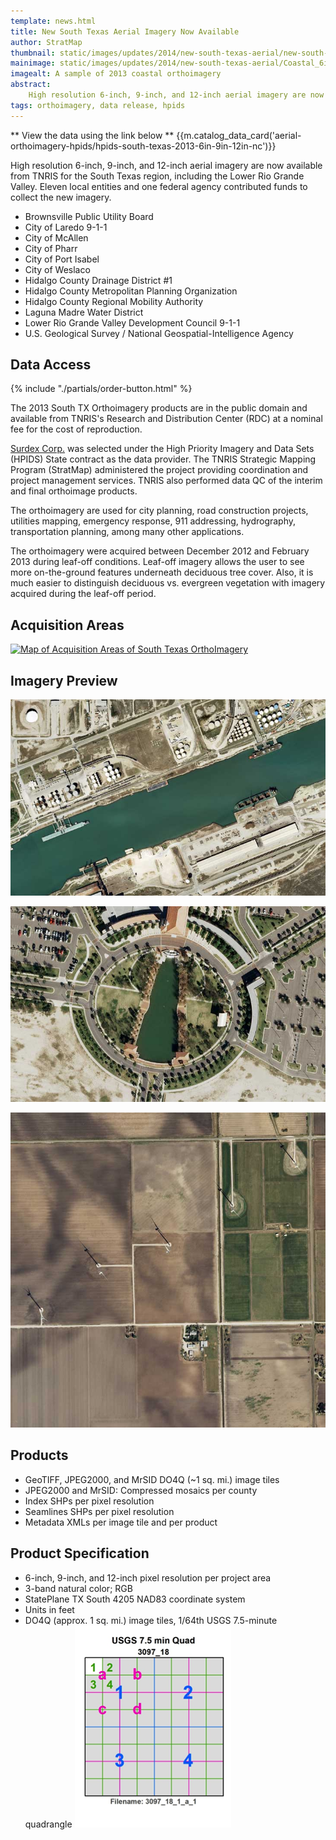 ```yaml
---
template: news.html
title: New South Texas Aerial Imagery Now Available
author: StratMap
thumbnail: static/images/updates/2014/new-south-texas-aerial/new-south-texas-thumb.jpg
mainimage: static/images/updates/2014/new-south-texas-aerial/Coastal_6in_1to3000_2697_62_2_d_2_20130214.jpg
imagealt: A sample of 2013 coastal orthoimagery
abstract: 
    High resolution 6-inch, 9-inch, and 12-inch aerial imagery are now available from TNRIS for the South Texas region, including the Lower Rio Grande Valley.
tags: orthoimagery, data release, hpids
---
```


** View the data using the link below **
{{m.catalog_data_card('aerial-orthoimagery-hpids/hpids-south-texas-2013-6in-9in-12in-nc')}}

High resolution 6-inch, 9-inch, and 12-inch aerial imagery are now available from TNRIS for the South Texas region, including the Lower Rio Grande Valley. Eleven local entities and one federal agency contributed funds to collect the new imagery.

- Brownsville Public Utility Board
- City of Laredo 9-1-1
- City of McAllen
- City of Pharr
- City of Port Isabel
- City of Weslaco
- Hidalgo County Drainage District #1
- Hidalgo County Metropolitan Planning Organization
- Hidalgo County Regional Mobility Authority
- Laguna Madre Water District
- Lower Rio Grande Valley Development Council 9-1-1
- U.S. Geological Survey / National Geospatial-Intelligence Agency

## Data Access
<div class="media">
  <div class="media-left">
    {% include "./partials/order-button.html" %}
  </div>
  <div class="media-body">
    <p>The 2013 South TX Orthoimagery products are in the public domain and available from TNRIS's Research and Distribution Center (RDC) at a nominal fee for the cost of reproduction.</p>
  </div>
</div>

[Surdex Corp.](http://www.surdex.com) was selected under the High Priority Imagery and Data Sets (HPIDS) State contract as the data provider. The TNRIS Strategic Mapping Program (StratMap) administered the project providing coordination and project management services. TNRIS also performed data QC of the interim and final orthoimage products.

The orthoimagery are used for city planning, road construction projects, utilities mapping, emergency response, 911 addressing, hydrography, transportation planning, among many other applications.

The orthoimagery were acquired between December 2012 and February 2013 during leaf-off conditions. Leaf-off imagery allows the user to see more on-the-ground features underneath deciduous tree cover. Also, it is much easier to distinguish deciduous vs. evergreen vegetation with imagery acquired during the leaf-off period.

## Acquisition Areas
<a href="{{m.link('static/images/updates/2014/new-south-texas-aerial/2013_STX_Ortho_Acquisition_20130124_large.jpg')}}" target="_blank">
  <img src="{{m.link('static/images/updates/2014/new-south-texas-aerial/2013_STX_Ortho_Acquisition_20130124_250dpi.jpg')}}" alt="Map of Acquisition Areas of South Texas OrthoImagery">
</a>

## Imagery Preview
![Sample of Orthoimagery, Texas Coast](static/images/updates/2014/new-south-texas-aerial/UrbanCoastal_6in_1to3000_2597_05_2_d_2_20130214.jpg)

![Sample of Orthoimagery, Texas Coast](static/images/updates/2014/new-south-texas-aerial/Urban_6in_1to800_2698_54_2_d_4_20130119.jpg)

![Sample of Orthoimagery, Wind Turbines, Texas Coast](static/images/updates/2014/new-south-texas-aerial/Wind_Turbines_1ft_Ortho.jpg)

## Products

- GeoTIFF, JPEG2000, and MrSID DO4Q (~1 sq. mi.) image tiles
- JPEG2000 and MrSID: Compressed mosaics per county
- Index SHPs per pixel resolution
- Seamlines SHPs per pixel resolution
- Metadata XMLs per image tile and per product

## Product Specification

- 6-inch, 9-inch, and 12-inch pixel resolution per project area
- 3-band natural color; RGB
- StatePlane TX South 4205 NAD83 coordinate system
- Units in feet
- DO4Q (approx. 1 sq. mi.) image tiles, 1/64th USGS 7.5-minute quadrangle
![A diagram of the DOQQ grid system](static/images/data/quad.png)

